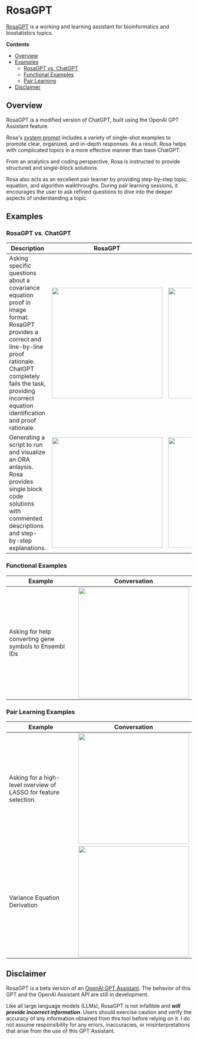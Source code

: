 # RosaGPT
[RosaGPT](https://chat.openai.com/g/g-6VqZewHmW-rosagpt) is a working and learning assistant for bioinformatics and biostatistics topics.

**Contents**
- [Overview](#overview)
- [Examples](#examples)
  - [RosaGPT vs. ChatGPT](#rosagpt-vs-chatgpt)
  - [Functional Examples](#functional-examples)
  - [Pair Learning](#pair-learning-examples)
- [Disclaimer](#disclaimer)

## Overview
RosaGPT is a modified version of ChatGPT, built using the OpenAI GPT Assistant feature.

Rosa's [system prompt](https://github.com/JacobBumgarner/RosaGPT/tree/main/system_prompts) includes a variety of single-shot examples to promote clear, organized, and in-depth responses. As a result, Rosa helps with complicated topics in a more effective manner than base ChatGPT.

From an analytics and coding perspective, Rosa is instructed to provide structured and single-block solutions.

Rosa also acts as an excellent pair learner by providing step-by-step topic, equation, and algorithm walkthroughs. During pair learning sessions, it encourages the user to ask refined questions to dive into the deeper aspects of understanding a topic.

## Examples
### RosaGPT vs. ChatGPT
| Description | RosaGPT | ChatGPT | 
| ----------- | ------- | ------- |
| Asking specific questions about a covariance equation proof in image format. RosaGPT provides a correct and line-by-line proof rationale. ChatGPT completely fails the task, providing incorrect equation identification and proof rationale. | <img src="https://github.com/JacobBumgarner/RosaGPT/assets/70919881/d5e9e547-9eb0-47f5-9851-df0c90699331" width="300px"/> | <img src="https://github.com/JacobBumgarner/RosaGPT/assets/70919881/3be121d6-982d-4ec9-bfe7-5259beb79fcc" width="300px"/> |
| Generating a script to run and visualize an ORA anlaysis. Rosa provides single block code solutions with commented descriptions and step-by-step explanations. | <img src="https://github.com/JacobBumgarner/RosaGPT/assets/70919881/838850c8-cf0c-499c-a46f-a65df3eb5c27" width="300px"/> | <img src="https://github.com/JacobBumgarner/RosaGPT/assets/70919881/4e7b34f5-0b2f-4813-a811-e7b93c9058cc" width="300px"/> |

### Functional Examples
| Example | Conversation | 
| ------- | ------------ |
| Asking for help converting gene symbols to Ensembl IDs  | <img src="https://github.com/JacobBumgarner/RosaGPT/assets/70919881/1703a69e-4b6d-4fac-93f6-2764629e1665" width="300px"> | 

### Pair Learning Examples
| Example | Conversation | 
| ------- | ------------ |
| Asking for a high-level overview of LASSO for feature selection.  | <img src="https://github.com/JacobBumgarner/RosaGPT/assets/70919881/8e7b0051-2935-4f05-891f-26daa996ca89" width="300px"> | 
| Variance Equation Derivation | <img src="https://github.com/JacobBumgarner/RosaGPT/assets/70919881/f13c4bbf-d36a-41a6-acfe-d8977c5c91b2" width="300px"> |

## Disclaimer
RosaGPT is a beta version of an [OpenAI GPT Assistant](https://platform.openai.com/docs/assistants/overview). The behavior of this GPT and the OpenAI Assistant API are still in development.

Like all large language models (LLMs), RosaGPT is not infallible and ***will provide incorrect information***. Users should exercise caution and verify the accuracy of any information obtained from this tool before relying on it. I do not assume responsibility for any errors, inaccuracies, or misinterpretations that arise from the use of this GPT Assistant.
